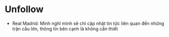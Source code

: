 # Unfollow

- Real Madrid: Mình nghĩ mình sẽ chỉ cập nhật tin tức liên quan đến những trận cầu lớn, thông tin bên cạnh là không cần thiết